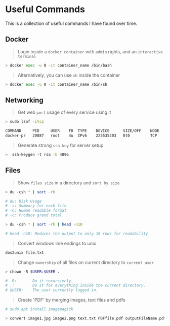 # Useful Commands

This is a collection of useful commands I have found over time.

## Docker

> Login inside a `docker container` with `admin` rights, and an `interactive terminal`

``` bash
> docker exec -u 0 -it container_name /bin/bash
```

> Alternatively, you can use `sh` inside the container

``` bash
> docker exec -u 0 -it container_name /bin/sh
```

## Networking

> Get web `port` usage of every service using it

``` bash
> sudo lsof -itcp

COMMAND     PID     USER    FD  TYPE    DEVICE      SIZE/OFF    NODE    NAME
docker-pr   20887   root    4u  IPv6    225535203   0t0         TCP     *:1883 (LISTEN)
```

> Generate strong `ssh key` for server setup

```bash
>  ssh-keygen -t rsa -b 4096
```

## Files

> Show `files size` in a directory and `sort by size`

```bash
> du -csh * | sort -rh

# du: Disk Usage
# -s: Summary for each file
# -h: Human readable format
# -c: Produce grand total

> du -csh * | sort -rh | head -n10

# head -n10: Reduces the output to only 10 rows for readability
```

> Convert windows line endings to unix

```bash
dos2unix file.txt
```

> Change `ownership` of all files on current directory to `current user`

```bash
> chown -R $USER:$USER .

# -R:		Do it recursively.
# .:		Do it for everything inside the current directory.
# $USER:	The user currently logged in.
```

> Create 'PDF' by merging images, text files and pdfs

```bash
# sudo apt install imagemagick

> convert image1.jpg image2.png text.txt PDFfile.pdf outputFileName.pdf
```